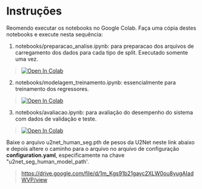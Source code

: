 # Instruções

Reomendo executar os notebooks no Google Colab. Faça uma cópia destes notebooks e execute nesta sequência:


1) notebooks/preparacao_analise.ipynb: para preparacao dos arquivos de carregamento dos dados para cada tipo de split. Executado somente uma vez.
>  [![Open In Colab](https://colab.research.google.com/assets/colab-badge.svg)](https://colab.research.google.com/github/marceloluisr/Desafio_INOVAI_2025/blob/main/src/notebooks/preparacao_analise.ipynb)

 2) notebooks/modelagem_treinamento.ipynb: essencialmente para treinamento dos regressores.
  >  [![Open In Colab](https://colab.research.google.com/assets/colab-badge.svg)](https://colab.research.google.com/github/marceloluisr/Desafio_INOVAI_2025/blob/main/src/notebooks/modelagem_treinamento.ipynb)


 3) notebooks/avaliacao.ipynb: para avaliação do desempenho do sistema com dados de validação e teste.
  > [![Open In Colab](https://colab.research.google.com/assets/colab-badge.svg)](https://colab.research.google.com/github/marceloluisr/Desafio_INOVAI_2025/blob/main/src/notebooks/avaliacao.ipynb)

Baixe o arquivo u2net_human_seg.pth de pesos da U2Net neste link abaixo e depois altere o caminho para o arquivo  no arquivo de configuração  **configuration.yaml**, especificamente na chave "u2net_seg_human_model_path'. 

> https://drive.google.com/file/d/1m_Kgs91b21gayc2XLW0ou8yugAIadWVP/view
